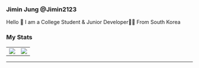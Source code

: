 ### Jimin Jung @Jimin2123

Hello 👋 I am a College Student & Junior Developer🧑‍💻 From South Korea


### My Stats
<table>
  <tr>
    <td>
      <img src="https://github-readme-stats.vercel.app/api?username=jimin2123&show_icons=true&title_color=4F8CC9&text_color=9f9f9f&bg_color=00000000&hide_border=true&icon_color=4F8CC9&hide_title=true&count_private=true" />
    </td>
    <td>
      <img src="https://github-readme-stats.vercel.app/api/wakatime?username=Dev_jimin&layout=compact&title_color=4F8CC9&text_color=9f9f9f&bg_color=00000000&hide_border=true&icon_color=4F8CC9&custom_title=Weekly%20Development"/>
    </td>
  </tr>
</table>

<hr/>

<div align="center">
